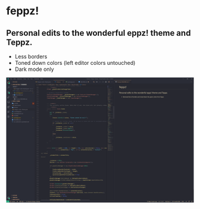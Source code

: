 # feppz!
## Personal edits to the wonderful eppz! theme and Teppz.

* Less borders
* Toned down colors (left editor colors untouched)
* Dark mode only

![image info](./images/example.png)

